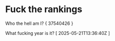 # Fuck the rankings

Who the hell am I?
{ 37540426 }

What fucking year is it?
[ 2025-05-21T13:36:40Z ]
